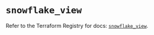# `snowflake_view`

Refer to the Terraform Registry for docs: [`snowflake_view`](https://registry.terraform.io/providers/snowflakedb/snowflake/2.7.0/docs/resources/view).
